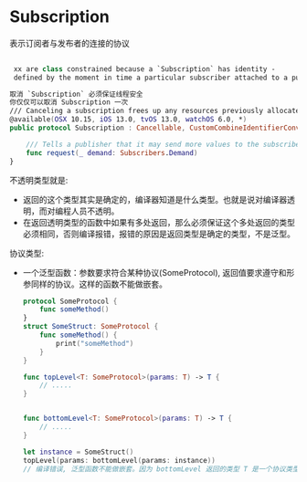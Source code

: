 # Subscription

表示订阅者与发布者的连接的协议

```swift
 
 xx are class constrained because a `Subscription` has identity -
 defined by the moment in time a particular subscriber attached to a publisher.

取消 `Subscription` 必须保证线程安全 
你仅仅可以取消 Subscription 一次
/// Canceling a subscription frees up any resources previously allocated by attaching the `Subscriber`.
@available(OSX 10.15, iOS 13.0, tvOS 13.0, watchOS 6.0, *)
public protocol Subscription : Cancellable, CustomCombineIdentifierConvertible {

    /// Tells a publisher that it may send more values to the subscriber.
    func request(_ demand: Subscribers.Demand)
}
```

不透明类型就是: 

- 返回的这个类型其实是确定的，编译器知道是什么类型。也就是说对编译器透明，而对编程人员不透明。
- 在返回透明类型的函数中如果有多处返回，那么必须保证这个多处返回的类型必须相同，否则编译报错，报错的原因是返回类型是确定的类型，不是泛型。

协议类型:

- 一个泛型函数：参数要求符合某种协议(SomeProtocol), 返回值要求遵守和形参同样的协议。这样的函数不能做嵌套。

    ```swift
    protocol SomeProtocol {
        func someMethod()
    }
    struct SomeStruct: SomeProtocol {
        func someMethod() {
            print("someMethod")
        }
    }
    
    func topLevel<T: SomeProtocol>(params: T) -> T {
        // .....
    }
    
    
    func bottomLevel<T: SomeProtocol>(params: T) -> T {
        // .....
    }
    
    let instance = SomeStruct()
    topLevel(params: bottomLevel(params: instance)) 
    // 编译错误, 泛型函数不能做嵌套。因为 bottomLevel 返回的类型 T 是一个协议类型，协议类型 T 并没有遵守他本身，不能作为 topLevel 的参数。
    ```

    